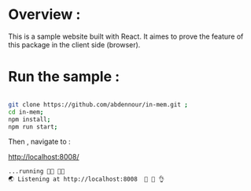 # Overview :

This is a sample website built with React. It aimes to prove the feature of this package in the client side (browser).

# Run the sample :

```bash

git clone https://github.com/abdennour/in-mem.git ;
cd in-mem;
npm install;
npm run start;

```

Then , navigate to :

[http://localhost:8008/](http://localhost:8008/)

```
...running 🏃🏿 🏃🏻
🌏 Listening at http://localhost:8008  👏 👏 👌 
```
